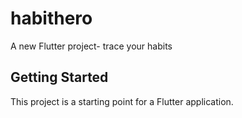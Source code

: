 # habithero

A new Flutter project- trace your habits


## Getting Started

This project is a starting point for a Flutter application.



